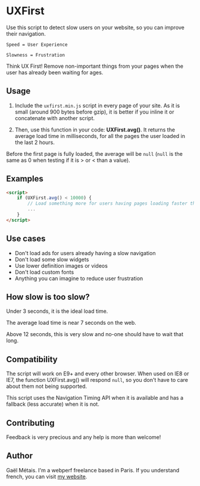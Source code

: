 UXFirst
=======

Use this script to detect slow users on your website, so you can improve their navigation.

```Speed = User Experience```

```Slowness = Frustration```

Think UX First! Remove non-important things from your pages when the user has already been waiting for ages.

## Usage

1) Include the `uxfirst.min.js` script in every page of your site. As it is small (around 900 bytes before gzip), it is better if you inline it or concatenate with another script.

2) Then, use this function in your code: **UXFirst.avg()**. It returns the average load time in milliseconds, for all the pages the user loaded in the last 2 hours.

Before the first page is fully loaded, the average will be `null` (`null` is the same as 0 when testing if it is > or < than a value).

## Examples

```html
<script>
	if (UXFirst.avg() < 10000) {
		// Load something more for users having pages loading faster than 10 seconds
		...
	}
</script>
```

## Use cases

- Don't load ads for users already having a slow navigation
- Don't load some slow widgets
- Use lower definition images or videos
- Don't load custom fonts
- Anything you can imagine to reduce user frustration


## How slow is too slow?

Under 3 seconds, it is the ideal load time.

The average load time is near 7 seconds on the web.

Above 12 seconds, this is very slow and no-one should have to wait that long.


## Compatibility

The script will work on E9+ and every other browser. When used on IE8 or IE7, the function UXFirst.avg() will respond `null`, so you don't have to care about them not being supported.

This script uses the Navigation Timing API when it is available and has a fallback (less accurate) when it is not.


## Contributing

Feedback is very precious and any help is more than welcome!


## Author

Gaël Métais. I'm a webperf freelance based in Paris.
If you understand french, you can visit [my website](http://www.gaelmetais.com).